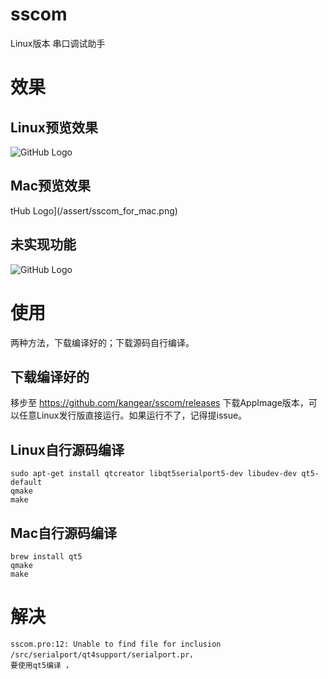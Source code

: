 # sscom
Linux版本 串口调试助手

# 效果
## Linux预览效果
![GitHub Logo](/assert/sscom_for_linux_0.2.png)

## Mac预览效果
tHub Logo](/assert/sscom_for_mac.png)

## 未实现功能
![GitHub Logo](/assert/sscom_for_linux_0.2_unspport.png)

# 使用
两种方法，下载编译好的；下载源码自行编译。

## 下载编译好的
移步至 https://github.com/kangear/sscom/releases 下载AppImage版本，可以任意Linux发行版直接运行。如果运行不了，记得提issue。

## Linux自行源码编译
```shell
sudo apt-get install qtcreator libqt5serialport5-dev libudev-dev qt5-default
qmake 
make
```
## Mac自行源码编译
```shell
brew install qt5
qmake 
make
```

# 解决
```
sscom.pro:12: Unable to find file for inclusion /src/serialport/qt4support/serialport.pr，
要使用qt5编译 ，
```
